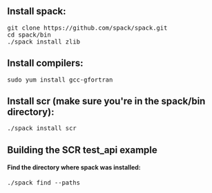 ## Install spack:

<pre>git clone https://github.com/spack/spack.git
cd spack/bin
./spack install zlib
</pre>

## Install compilers:

<pre>sudo yum install gcc-gfortran</pre>

## Install scr (make sure you're in the spack/bin directory):

<pre>./spack install scr</pre>

## Building the SCR test_api example

#### Find the directory where spack was installed:
<pre>./spack find --paths</pre>
